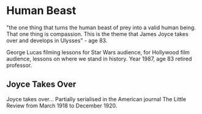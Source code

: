 # Human Beast

"the one thing that turns the human beast of prey into a valid human being. That one thing is compassion. This is the theme that James Joyce takes over and develops in Ulysses" - age 83.

George Lucas filming lessons for Star Wars audience, for Hollywood film audience, lessons on where we stand in history. Year 1987, age 83 retired professor.

## Joyce Takes Over

Joyce takes over... Partially serialised in the American journal The Little Review from March 1918 to December 1920.

